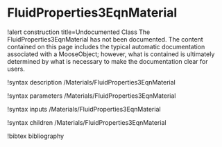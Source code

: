 <!-- MOOSE Documentation Stub: Remove this when content is added. -->

# FluidProperties3EqnMaterial

!alert construction title=Undocumented Class
The FluidProperties3EqnMaterial has not been documented. The content contained on this page includes the
typical automatic documentation associated with a MooseObject; however, what is contained is
ultimately determined by what is necessary to make the documentation clear for users.

!syntax description /Materials/FluidProperties3EqnMaterial

!syntax parameters /Materials/FluidProperties3EqnMaterial

!syntax inputs /Materials/FluidProperties3EqnMaterial

!syntax children /Materials/FluidProperties3EqnMaterial

!bibtex bibliography
